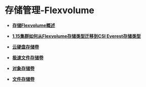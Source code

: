 # 存储管理-Flexvolume<a name="cce_01_0305"></a>

-   **[存储Flexvolume概述](存储Flexvolume概述.md)**  

-   **[1.15集群如何从Flexvolume存储类型迁移到CSI Everest存储类型](1-15集群如何从Flexvolume存储类型迁移到CSI-Everest存储类型.md)**  

-   **[云硬盘存储卷](云硬盘存储卷-1.md)**  

-   **[极速文件存储卷](极速文件存储卷-7.md)**  

-   **[对象存储卷](对象存储卷-13.md)**  

-   **[文件存储卷](文件存储卷-20.md)**  


